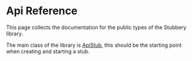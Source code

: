 # Api Reference

This page collects the documentation for the public types of the Stubbery library.

The main class of the library is [ApiStub](Stubbery.ApiStub.html), this should be the starting point when creating and starting a stub.